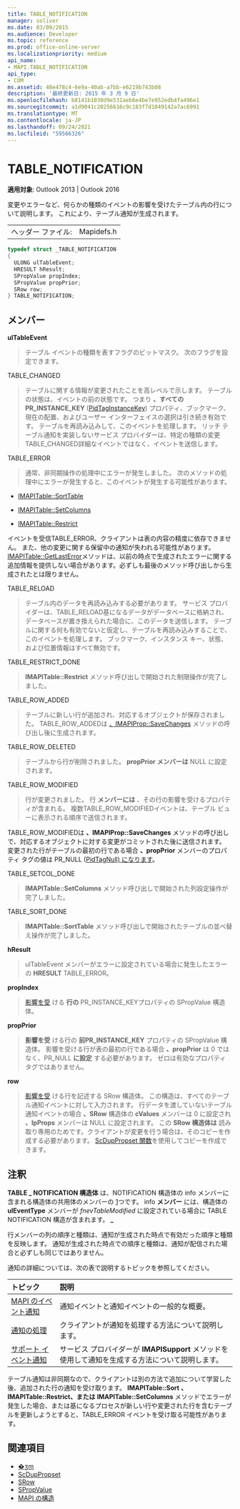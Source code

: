 ```yaml
---
title: TABLE_NOTIFICATION
manager: soliver
ms.date: 03/09/2015
ms.audience: Developer
ms.topic: reference
ms.prod: office-online-server
ms.localizationpriority: medium
api_name:
- MAPI.TABLE_NOTIFICATION
api_type:
- COM
ms.assetid: 48e478c4-6e9a-40ab-a7bb-e6219b743b08
description: '最終更新日: 2015 年 3 月 9 日'
ms.openlocfilehash: b8141b1030d9e531aeb6e4be7e952edb4fa496e1
ms.sourcegitcommit: a1d9041c20256616c9c183f7d1049142a7ac6991
ms.translationtype: MT
ms.contentlocale: ja-JP
ms.lasthandoff: 09/24/2021
ms.locfileid: "59566326"
---
```

# <a name="table_notification"></a>TABLE_NOTIFICATION

**適用対象**: Outlook 2013 | Outlook 2016 
  
変更やエラーなど、何らかの種類のイベントの影響を受けたテーブル内の行について説明します。 これにより、テーブル通知が生成されます。 
  
|||
|:-----|:-----|
|ヘッダー ファイル:  <br/> |Mapidefs.h  <br/> |
   
```cpp
typedef struct _TABLE_NOTIFICATION
{
  ULONG ulTableEvent;
  HRESULT hResult;
  SPropValue propIndex;
  SPropValue propPrior;
  SRow row;
} TABLE_NOTIFICATION;

```

## <a name="members"></a>メンバー

**ulTableEvent**
  
> テーブル イベントの種類を表すフラグのビットマスク。 次のフラグを設定できます。
    
TABLE_CHANGED 
  
> テーブルに関する情報が変更されたことを高レベルで示します。 テーブルの状態は、イベントの前の状態です。 つまり **、すべてのPR_INSTANCE_KEY** ([PidTagInstanceKey](pidtaginstancekey-canonical-property.md)) プロパティ、ブックマーク、現在の配置、およびユーザー インターフェイスの選択は引き続き有効です。 テーブルを再読み込みして、このイベントを処理します。 リッチ テーブル通知を実装しないサービス プロバイダーは、特定の種類の変更TABLE_CHANGED詳細なイベントではなく、イベントを送信します。 
    
TABLE_ERROR 
  
> 通常、非同期操作の処理中にエラーが発生しました。 次のメソッドの処理中にエラーが発生すると、このイベントが発生する可能性があります。 
    
   - [IMAPITable::SortTable](imapitable-sorttable.md)
    
   - [IMAPITable::SetColumns](imapitable-setcolumns.md)
    
   - [IMAPITable::Restrict](imapitable-restrict.md)
    
   イベントを受信TABLE_ERROR、クライアントは表の内容の精度に依存できません。 また、他の変更に関する保留中の通知が失われる可能性があります。 [IMAPITable::GetLastError](imapitable-getlasterror.md)メソッドは、以前の時点で生成されたエラーに関する追加情報を提供しない場合があります。必ずしも最後のメソッド呼び出しから生成されたとは限りません。 
    
TABLE_RELOAD 
  
> テーブル内のデータを再読み込みする必要があります。 サービス プロバイダーは、TABLE_RELOAD基になるデータがデータベースに格納され、データベースが置き換えられた場合に、このデータを送信します。 テーブルに関する何も有効でないと仮定し、テーブルを再読み込みすることで、このイベントを処理します。 ブックマーク、インスタンス キー、状態、および位置情報はすべて無効です。
    
TABLE_RESTRICT_DONE 
  
> **IMAPITable::Restrict** メソッド呼び出しで開始された制限操作が完了しました。 
    
TABLE_ROW_ADDED 
  
> テーブルに新しい行が追加され、対応するオブジェクトが保存されました。 TABLE_ROW_ADDEDは [、IMAPIProp::SaveChanges](imapiprop-savechanges.md) メソッドの呼び出し後に生成されます。 
    
TABLE_ROW_DELETED 
  
> テーブルから行が削除されました。 **propPrior メンバーは** NULL に設定されます。 
    
TABLE_ROW_MODIFIED 
  
> 行が変更されました。 行 **メンバーには** 、その行の影響を受けるプロパティが含まれる。 複数TABLE_ROW_MODIFIEDイベントは、テーブル ビューに表示される順序で送信されます。 
    
  TABLE_ROW_MODIFIEDは **、IMAPIProp::SaveChanges** メソッドの呼び出しで、対応するオブジェクトに対する変更がコミットされた後に送信されます。 変更された行がテーブルの最初の行である場合 **、propPrior** メンバーのプロパティ タグの値は PR_NULL ([PidTagNull) になります](pidtagnull-canonical-property.md)。 
    
TABLE_SETCOL_DONE 
  
> **IMAPITable::SetColumns** メソッド呼び出しで開始された列設定操作が完了しました。 
    
TABLE_SORT_DONE 
  
> **IMAPITable::SortTable** メソッド呼び出しで開始されたテーブルの並べ替え操作が完了しました。 
    
**hResult**
  
> ulTableEvent メンバーがエラーに設定されている場合に発生したエラーの **HRESULT** TABLE_ERROR。 
    
**propIndex**
  
> [影響を受](spropvalue.md) ける **行の** PR_INSTANCE_KEYプロパティの SPropValue 構造体。 
    
**propPrior**
  
> **影響を受** ける行の **前PR_INSTANCE_KEY** プロパティの SPropValue 構造体。 影響を受ける行が表の最初の行である場合 **、propPrior** は 0 ではなく、PR_NULL **に設定** する必要があります。 ゼロは有効なプロパティ タグではありません。 
    
**row**
  
> [影響を受](srow.md) ける行を記述する SRow 構造体。 この構造は、すべてのテーブル通知イベントに対して入力されます。 行データを渡していないテーブル通知イベントの場合 **、SRow** 構造体の **cValues** メンバーは 0 に設定され **、lpProps** メンバーは NULL に設定されます。 この **SRow 構造体は** 読み取り専用のためです。クライアントが変更を行う場合は、そのコピーを作成する必要があります。 [ScDupPropset 関数](scduppropset.md)を使用してコピーを作成できます。 
    
## <a name="remarks"></a>注釈

**TABLE \_ NOTIFICATION 構造体** は、NOTIFICATION 構造体の info メンバーに含まれる構造体の共用体のメンバーの [1](notification.md)つです。  info **メンバー** には、構造体の **ulEventType** メンバーが _fnevTableModified_ に設定されている場合に TABLE NOTIFICATION 構造が含まれます。 **\_**
  
行メンバーの列の順序と種類は、通知が生成された時点で有効だった順序と種類を反映します。 通知が生成された時点での順序と種類は、通知が配信された場合と必ずしも同じではありません。 
  
通知の詳細については、次の表で説明するトピックを参照してください。
  
|**トピック**|**説明**|
|:-----|:-----|
|[MAPI のイベント通知](event-notification-in-mapi.md) <br/> |通知イベントと通知イベントの一般的な概要。  <br/> |
|[通知の処理](handling-notifications.md) <br/> |クライアントが通知を処理する方法について説明します。  <br/> |
|[サポート イベント通知](supporting-event-notification.md) <br/> |サービス プロバイダーが **IMAPISupport** メソッドを使用して通知を生成する方法について説明します。  <br/> |
   
テーブル通知は非同期なので、クライアントは別の方法で追加について学習した後、追加された行の通知を受け取ります。 **IMAPITable::Sort** **、IMAPITable::Restrict、または** **IMAPITable::SetColumns** メソッドでエラーが発生した場合、または基になるプロセスが新しい行や変更された行を含むテーブルを更新しようとすると、TABLE_ERROR イベントを受け取る可能性があります。 
  
## <a name="see-also"></a>関連項目

- [�ʒm](notification.md) 
- [ScDupPropset](scduppropset.md)
- [SRow](srow.md)
- [SPropValue](spropvalue.md)
- [MAPI の構造](mapi-structures.md)

